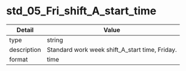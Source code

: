 # std_05_Fri_shift_A_start_time
| Detail | Value |
| ------ | ----- |
| type | string |
| description | Standard work week shift_A_start time, Friday. |
| format | time |
